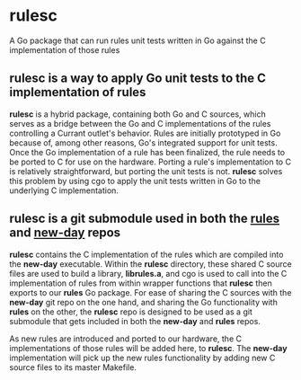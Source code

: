 # rulesc
A Go package that can run rules unit tests written in Go against the C implementation of those rules

## rulesc is a way to apply Go unit tests to the C implementation of rules
**rulesc** is a hybrid package, containing both Go and C sources, which
serves as a bridge between the Go and C implementations of the rules
controlling a Currant outlet's behavior. Rules are initially prototyped in
Go because of, among other reasons, Go's integrated support for unit
tests. Once the Go implementation of a rule has been finalized, the rule
needs to be ported to C for use on the hardware. Porting a rule's
implementation to C is relatively straightforward, but porting the unit
tests is not. **rulesc** solves this problem by using cgo to apply the unit
tests written in Go to the underlying C implementation.

## rulesc is a git submodule used in both the [rules](https://github.com/currantlabs/rules) and [new-day](https://github.com/currantlabs/new-day) repos
**rulesc** contains the C implementation of the rules which are compiled into the
**new-day** executable. Within the **rulesc**  directory, these shared C source files are used to build a
library, **librules.a**, and cgo is used to call into the C implementation
of rules from within wrapper functions that **rulesc** then exports to our
**rules** Go package. For ease of sharing the C sources with the
**new-day** git repo on the one hand, and sharing the Go functionality with
**rules** on the other, the **rulesc** repo is designed to be used as a git
submodule that gets included in both the **new-day** and **rules** repos.

As new rules are introduced and ported to our hardware, the C
implementations of those rules will be added here, to **rulesc**. The
**new-day** implementation will pick up the new rules functionality by
adding new C source files to its master Makefile.





